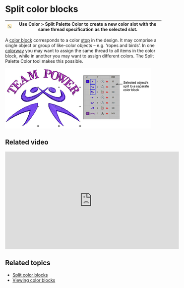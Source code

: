 # Split color blocks

| ![SplitPaletteColor.png](assets/SplitPaletteColor.png) | Use Color > Split Palette Color to create a new color slot with the same thread specification as the selected slot. |
| ------------------------------------------------------ | ------------------------------------------------------------------------------------------------------------------- |

A [color block](../../glossary/glossary#color-block) corresponds to a color [stop](../../glossary/glossary) in the design. It may comprise a single object or group of like-color objects – e.g. ‘ropes and birds’. In one [colorway](../../glossary/glossary) you may want to assign the same thread to all items in the color block, while in another you may want to assign different colors. The Split Palette Color tool makes this possible.

![SplitColorBlocks2.png](assets/SplitColorBlocks2.png)

## Related video

<iframe src="https://www.youtube.com/embed/bVPVANsfYik" frameborder="0" 
		 allow="accelerometer; autoplay; encrypted-media; gyroscope; picture-in-picture" 
		 allowfullscreen="" style="width: 560px; height: 315px;">

</iframe>

## Related topics

- [Split color blocks](../../Digitizing/colorways/Split_color_blocks)
- [Viewing color blocks](....\Basics\view\Viewing_color_blocks)
